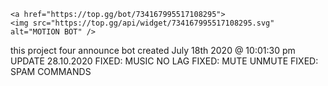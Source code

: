 
    <a href="https://top.gg/bot/734167995517108295">
    <img src="https://top.gg/api/widget/734167995517108295.svg" alt="MOTION BOT" />
</a>
                                                        this project four announce bot 
                                                     created July 18th 2020 @ 10:01:30 pm
                                                               UPDATE 28.10.2020
                                                               FIXED: MUSIC NO LAG
                                                               FIXED: MUTE UNMUTE
                                                               FIXED: SPAM COMMANDS
